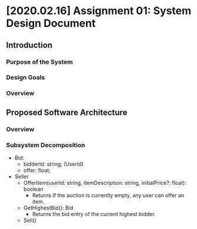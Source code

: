 # [2020.02.16] Assignment 01: System Design Document

## Introduction

### Purpose of the System

### Design Goals

### Overview

## Proposed Software Architecture

### Overview


### Subsystem Decomposition

- Bid:
  - bidderId: string; (UserId)
  - offer: float;
- Seller
  - OfferItem(userId: string, itemDescription: string, initialPrice?: float): boolean
    - Returns If the auction is currently empty, any user can offer an item. 
  - GetHighestBid(): Bid
    - Returns the bid entry of the current highest bidder.
  - Sell()